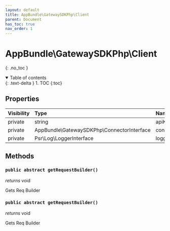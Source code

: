 ```yaml
---
layout: default
title: AppBundle\GatewaySDKPhp\Client
parent: Document
has_toc: true
nav_order: 1
---
```


# AppBundle\GatewaySDKPhp\Client
{: .no_toc }

<details open markdown="block">
  <summary>
    Table of contents
  </summary>
  {: .text-delta }
1. TOC
{:toc}
</details>

## Properties

| Visibility | Type | Name | Description |
| :--- | :--- | :--- | :--- |
| private | string | apiKey |  |
| private | AppBundle\GatewaySDKPhp\ConnectorInterface | connector |  |
| private | Psr\Log\LoggerInterface | logger |  |


## Methods

### `public abstract getRequestBuilder()`

*returns* void

Gets Req Builder

### `public abstract getRequestBuilder()`

*returns* void

Gets Req Builder
